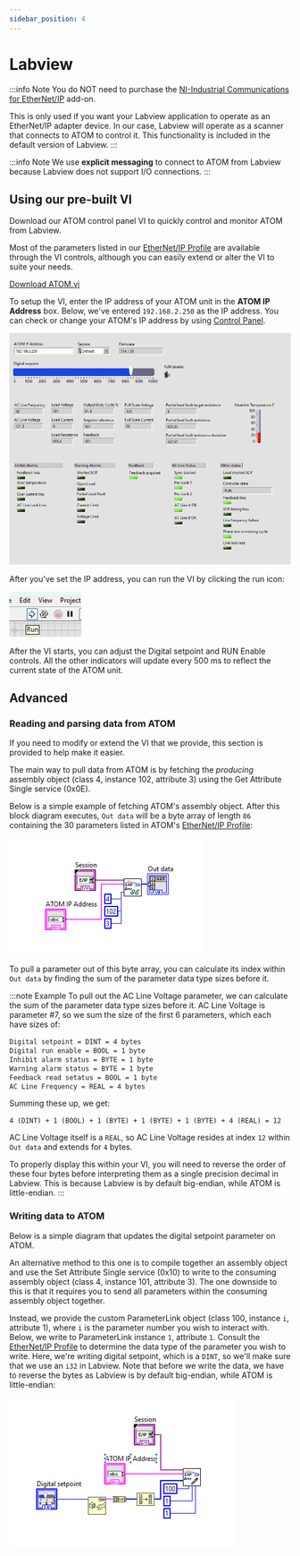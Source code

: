 ```yaml
---
sidebar_position: 4
---
```


# Labview

:::info Note
You do NOT need to purchase the [NI-Industrial Communications for EtherNet/IP](https://www.ni.com/en-us/shop/software/products/ni-industrial-communications-for-ethernet-ip.html) add-on.

This is only used if you want your Labview application to operate as an EtherNet/IP adapter device. In our case, Labview will operate as a scanner that connects
to ATOM to control it. This functionality is included in the default version of Labview.
:::

:::info Note
We use **explicit messaging** to connect to ATOM from Labview because Labview does not support I/O connections.
:::

## Using our pre-built VI

Download our ATOM control panel VI to quickly control and monitor ATOM from Labview.

Most of the parameters listed in our [EtherNet/IP Profile](./overview) are available through the VI controls, although you can easily
extend or alter the VI to suite your needs.

[Download ATOM.vi](./assets/labview/ATOM.vi)

To setup the VI, enter the IP address of your ATOM unit in the **ATOM IP Address** box. Below, we've entered `192.168.2.250` as the IP address. You can check or change
your ATOM's IP address by using [Control Panel](https://ccipower.com/products/accessories/control-panel-software).

![Screenshot](./assets/labview/labview-screenshot.png)

After you've set the IP address, you can run the VI by clicking the run icon:

![Run VI](./assets/labview/labview-run.png)

After the VI starts, you can adjust the Digital setpoint and RUN Enable controls. All the other indicators will update every 500 ms to reflect the current state of the ATOM unit.

## Advanced

### Reading and parsing data from ATOM

If you need to modify or extend the VI that we provide, this section is provided to help make it easier.

The main way to pull data from ATOM is by fetching the _producing_ assembly object (class 4, instance 102, attribute 3) using the Get Attribute Single service (0x0E).

Below is a simple example of fetching ATOM's assembly object. After this block diagram executes, `Out data` will be a byte array of length `86` containing
the 30 parameters listed in ATOM's [EtherNet/IP Profile](./overview):

![VI Block Diagram](./assets/labview/labview-assembly-get.png)

To pull a parameter out of this byte array, you can calculate its index within `Out data` by finding the sum of the parameter data type sizes before it.

:::note Example
To pull out the AC Line Voltage parameter, we can calculate the sum of the parameter data type sizes before it.
AC Line Voltage is parameter #7, so we sum the size of the first 6 parameters, which each have sizes of:
```
Digital setpoint = DINT = 4 bytes
Digital run enable = BOOL = 1 byte
Inhibit alarm status = BYTE = 1 byte
Warning alarm status = BYTE = 1 byte
Feedback read setatus = BOOL = 1 byte
AC Line Frequency = REAL = 4 bytes
```
Summing these up, we get:
```
4 (DINT) + 1 (BOOL) + 1 (BYTE) + 1 (BYTE) + 1 (BYTE) + 4 (REAL) = 12
```

AC Line Voltage itself is a `REAL`, so AC Line Voltage resides at index `12` within `Out data` and extends for `4` bytes.

To properly display this within your VI, you will need to reverse the order of these four bytes before interpreting them
as a single precision decimal in Labview. This is because Labview is by default big-endian, while ATOM is little-endian.
:::

### Writing data to ATOM
Below is a simple diagram that updates the digital setpoint parameter on ATOM.

An alternative method to this one is to compile together an assembly object and use the Set Attribute Single service (0x10) to
write to the consuming assembly object (class 4, instance 101, attribute 3). The one downside to this is that it requires you to send all parameters within
the consuming assembly object together.

Instead, we provide the custom ParameterLink object (class 100, instance `i`, attribute 1), where `i` is the parameter number you wish to interact with.
Below, we write to ParameterLink instance `1`, attribute `1`. Consult the [EtherNet/IP Profile](./overview) to determine the data type of the parameter you wish to
write. Here, we're writing digital setpoint, which is a `DINT`, so we'll make sure that we use an `i32` in Labview. Note that before we write the data,
we have to reverse the bytes as Labview is by default big-endian, while ATOM is little-endian:

![VI Block Diagram](./assets/labview/labview-parameter-set.png)